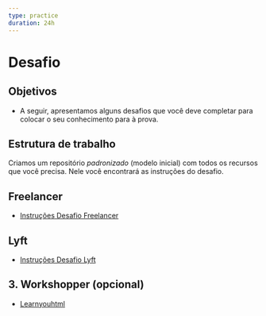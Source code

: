 ```yaml
---
type: practice
duration: 24h
---
```


# Desafio

## Objetivos

- A seguir, apresentamos alguns desafios que você deve completar para colocar o
  seu conhecimento para à prova.

## Estrutura de trabalho

Criamos um repositório _padronizado_ \(modelo inicial\) com todos os recursos
que você precisa. Nele você encontrará as instruções do desafio.

## Freelancer

- [Instruções Desafio Freelancer](https://github.com/rafaelbcerri/freelancer)

## Lyft

- [Instruções Desafio Lyft](https://github.com/rafaelbcerri/lyft)

## 3. Workshopper (opcional)

- [Learnyouhtml](https://github.com/denysdovhan/learnyouhtml)
